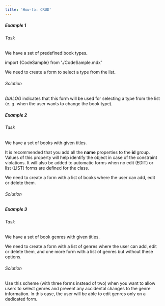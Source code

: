 ```yaml
---
title: 'How-to: CRUD'
---
```


##### Example 1

###### Task

We have a set of predefined book types.

import {CodeSample} from './CodeSample.mdx'

<CodeSample url="http://documentation.lsfusion.org:5000/sample?file=UseCaseCRUD&block=sample1"/>

We need to create a form to select a type from the list.

###### Solution

<CodeSample url="http://documentation.lsfusion.org:5000/sample?file=UseCaseCRUD&block=solution1"/>

*DIALOG* indicates that this form will be used for selecting a type from the list (e. g. when the user wants to change the book type).

##### Example 2

###### Task

We have a set of books with given titles.

<CodeSample url="http://documentation.lsfusion.org:5000/sample?file=UseCaseCRUD&block=sample2"/>

It is recommended that you add all the **name** properties to the **id** group. Values of this property will help identify the object in case of the constraint violations. It will also be added to automatic forms when no edit (EDIT) or list (LIST) forms are defined for the class.

  

We need to create a form with a list of books where the user can add, edit or delete them.

###### Solution

<CodeSample url="http://documentation.lsfusion.org:5000/sample?file=UseCaseCRUD&block=solution2"/>

##### Example 3

###### Task

We have a set of book genres with given titles.

<CodeSample url="http://documentation.lsfusion.org:5000/sample?file=UseCaseCRUD&block=sample3"/>

We need to create a form with a list of genres where the user can add, edit or delete them, and one more form with a list of genres but without these options.

###### Solution

<CodeSample url="http://documentation.lsfusion.org:5000/sample?file=UseCaseCRUD&block=solution3"/>

Use this scheme (with three forms instead of two) when you want to allow users to select genres and prevent any accidental changes to the genre information. In this case, the user will be able to edit genres only on a dedicated form.
